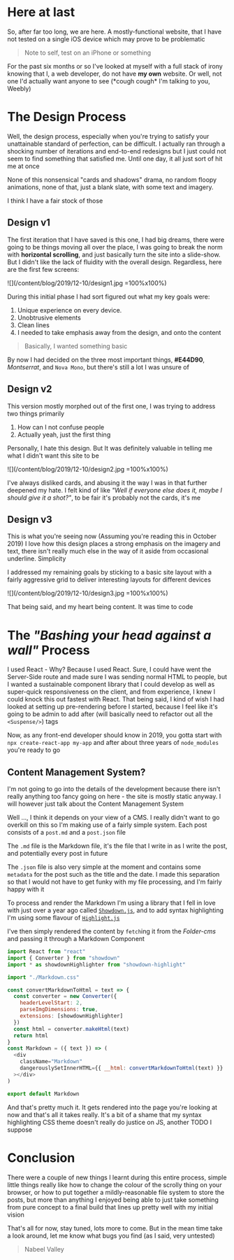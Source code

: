 # Here at last

So, after far too long, we are here. A mostly-functional website, that I have not tested on a single iOS device which may prove to be problematic

> Note to self, test on an iPhone or something

For the past six months or so I've looked at myself with a full stack of irony knowing that I, a web developer, do not have **my own** website. Or well, not one I'd actually want anyone to see (\*cough cough\* I'm talking to you, Weebly)

# The Design Process

Well, the design process, especially when you're trying to satisfy your unattainable standard of perfection, can be difficult. I actually ran through a shocking number of iterations and end-to-end redesigns but I just could not seem to find something that satisfied me. Until one day, it all just sort of hit me at once

None of this nonsensical "cards and shadows" drama, no random floopy animations, none of that, just a blank slate, with some text and imagery.

I think I have a fair stock of those

## Design v1

The first iteration that I have saved is this one, I had big dreams, there were going to be things moving all over the place, I was going to break the norm with **horizontal scrolling**, and just basically turn the site into a slide-show. But I didn't like the lack of fluidity with the overall design. Regardless, here are the first few screens:

![](/content/blog/2019/12-10/design1.jpg =100%x100%)

During this initial phase I had sort figured out what my key goals were:

1. Unique experience on every device.
2. Unobtrusive elements
3. Clean lines
4. I needed to take emphasis away from the design, and onto the content

> Basically, I wanted something basic

By now I had decided on the three most important things, **#E44D90**, _Montserrat_, and `Nova Mono`, but there's still a lot I was unsure of

## Design v2

This version mostly morphed out of the first one, I was trying to address two things primarily

1. How can I not confuse people
2. Actually yeah, just the first thing

Personally, I hate this design. But It was definitely valuable in telling me what I didn't want this site to be

![](/content/blog/2019/12-10/design2.jpg =100%x100%)

I've always disliked cards, and abusing it the way I was in that further deepened my hate. I felt kind of like _"Well if everyone else does it, maybe I should give it a shot?"_, to be fair it's probably not the cards, it's me

## Design v3

This is what you're seeing now (Assuming you're reading this in October 2019) I love how this design places a strong emphasis on the imagery and text, there isn't really much else in the way of it aside from occasional underline. Simplicity

I addressed my remaining goals by sticking to a basic site layout with a fairly aggressive grid to deliver interesting layouts for different devices

![](/content/blog/2019/12-10/design3.jpg =100%x100%)

That being said, and my heart being content. It was time to code

# The _"Bashing your head against a wall"_ Process

I used React - Why? Because I used React. Sure, I could have went the Server-Side route and made sure I was sending normal HTML to people, but I wanted a sustainable component library that I could develop as well as super-quick responsiveness on the client, and from experience, I knew I could knock this out fastest with React. That being said, I kind of wish I had looked at setting up pre-rendering before I started, because I feel like it's going to be admin to add after (will basically need to refactor out all the `<Suspense/>`) tags

Now, as any front-end developer should know in 2019, you gotta start with `npx create-react-app my-app` and after about three years of `node_modules` you're ready to go

## Content Management System?

I'm not going to go into the details of the development because there isn't really anything too fancy going on here - the site is mostly static anyway. I will however just talk about the Content Management System

Well ..., I think it depends on your view of a CMS. I really didn't want to go overkill on this so I'm making use of a fairly simple system. Each post consists of a `post.md` and a `post.json` file

The `.md` file is the Markdown file, it's the file that I write in as I write the post, and potentially every post in future

The `.json` file is also very simple at the moment and contains some `metadata` for the post such as the title and the date. I made this separation so that I would not have to get funky with my file processing, and I'm fairly happy with it

To process and render the Markdown I'm using a library that I fell in love with just over a year ago called [`Showdown.js`](https://github.com/showdownjs/showdown), and to add syntax highlighting I'm using some flavour of [`Highlight.js`](https://highlightjs.org/)

I've then simply rendered the content by `fetch`ing it from the _Folder-cms_ and passing it through a Markdown Component

```js
import React from "react"
import { Converter } from "showdown"
import * as showdownHighlighter from "showdown-highlight"

import "./Markdown.css"

const convertMarkdownToHtml = text => {
  const converter = new Converter({
    headerLevelStart: 2,
    parseImgDimensions: true,
    extensions: [showdownHighlighter]
  })
  const html = converter.makeHtml(text)
  return html
}
const Markdown = ({ text }) => (
  <div
    className="Markdown"
    dangerouslySetInnerHTML={{ __html: convertMarkdownToHtml(text) }}
  ></div>
)

export default Markdown
```

And that's pretty much it. It gets rendered into the page you're looking at now and that's all it takes really. It's a bit of a shame that my syntax highlighting CSS theme doesn't really do justice on JS, another TODO I suppose

# Conclusion

There were a couple of new things I learnt during this entire process, simple little things really like how to change the colour of the scrolly thing on your browser, or how to put together a mildly-reasonable file system to store the posts, but more than anything I enjoyed being able to just take something from pure concept to a final build that lines up pretty well with my initial vision

That's all for now, stay tuned, lots more to come. But in the mean time take a look around, let me know what bugs you find (as I said, very untested)

> Nabeel Valley